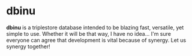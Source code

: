 # dbinu

**dbinu** is a triplestore database intended to be blazing fast, versatile, yet simple to use. Whether it will be that way, I have no idea...  I'm sure everyone can agree that development is vital because of synergy. Let us synergy together!
